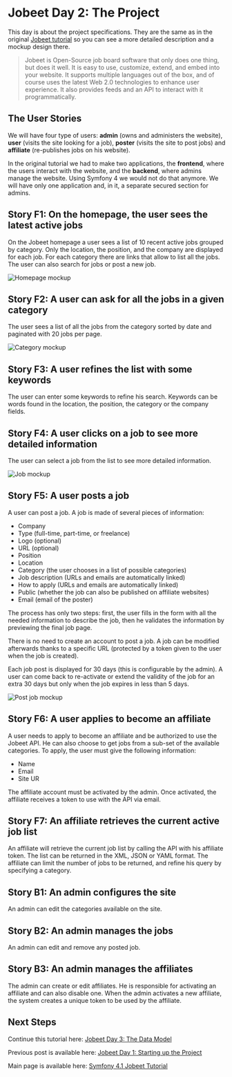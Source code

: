 # Jobeet Day 2: The Project

This day is about the project specifications. They are the same as in the original [Jobeet tutorial][1] so you can see a more detailed description and a mockup design there.

> Jobeet is Open-Source job board software that only does one thing, but does it well. It is easy to use, customize, extend, and embed into your website.
> It supports multiple languages out of the box, and of course uses the latest Web 2.0 technologies to enhance user experience.
> It also provides feeds and an API to interact with it programmatically.

## The User Stories
We will have four type of users: **admin** (owns and administers the website), **user** (visits the site looking for a job), **poster** (visits the site to post jobs) and **affiliate** (re-publishes jobs on his website).


In the original tutorial we had to make two applications, the **frontend**, where the users interact with the website, and the **backend**, where admins manage the website.
Using Symfony 4 we would not do that anymore. We will have only one application and, in it, a separate secured section for admins.

## Story F1: On the homepage, the user sees the latest active jobs
On the Jobeet homepage a user sees a list of 10 recent active jobs grouped by category. Only the location, the position, and the company are displayed for each job.
For each category there are links that allow to list all the jobs. The user can also search for jobs or post a new job.

![Homepage mockup](../files/images/screenshot_2.png)

## Story F2: A user can ask for all the jobs in a given category
The user sees a list of all the jobs from the category sorted by date and paginated with 20 jobs per page.

![Category mockup](../files/images/screenshot_3.png)

## Story F3: A user refines the list with some keywords
The user can enter some keywords to refine his search. Keywords can be words found in the location, the position, the category or the company fields.

## Story F4: A user clicks on a job to see more detailed information
The user can select a job from the list to see more detailed information.

![Job mockup](../files/images/screenshot_4.png)

## Story F5: A user posts a job

A user can post a job. A job is made of several pieces of information:

- Company
- Type (full-time, part-time, or freelance)
- Logo (optional)
- URL (optional)
- Position
- Location
- Category (the user chooses in a list of possible categories)
- Job description (URLs and emails are automatically linked)
- How to apply (URLs and emails are automatically linked)
- Public (whether the job can also be published on affiliate websites)
- Email (email of the poster)

The process has only two steps: first, the user fills in the form with all the needed information to describe the job, then he validates the information by previewing the final job page.

There is no need to create an account to post a job. A job can be modified afterwards thanks to a specific URL (protected by a token given to the user when the job is created).

Each job post is displayed for 30 days (this is configurable by the admin).
A user can come back to re-activate or extend the validity of the job for an extra 30 days but only when the job expires in less than 5 days.

![Post job mockup](../files/images/screenshot_5.png)

## Story F6: A user applies to become an affiliate
A user needs to apply to become an affiliate and be authorized to use the Jobeet API. He can also choose to get jobs from a sub-set of the available categories.
To apply, the user must give the following information:

- Name
- Email
- Site UR

The affiliate account must be activated by the admin. Once activated, the affiliate receives a token to use with the API via email.

## Story F7: An affiliate retrieves the current active job list
An affiliate will retrieve the current job list by calling the API with his affiliate token. The list can be returned in the XML, JSON or YAML format.
The affiliate can limit the number of jobs to be returned, and refine his query by specifying a category.

## Story B1: An admin configures the site
An admin can edit the categories available on the site.

## Story B2: An admin manages the jobs
An admin can edit and remove any posted job.

## Story B3: An admin manages the affiliates
The admin can create or edit affiliates. He is responsible for activating an affiliate and can also disable one.
When the admin activates a new affiliate, the system creates a unique token to be used by the affiliate.

## Next Steps

Continue this tutorial here: [Jobeet Day 3: The Data Model](day-3.md)

Previous post is available here: [Jobeet Day 1: Starting up the Project](day-1.md)

Main page is available here: [Symfony 4.1 Jobeet Tutorial](../index.md)

[1]: https://symfony.com/legacy/doc/jobeet/1_4/en/02?orm=Propel
